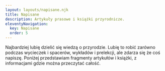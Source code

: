 ```yaml
---
layout: layouts/napisane.njk
title: Napisane
description: Artykuły prasowe i książki przyrodnicze.
eleventyNavigation:
  key: Napisane
  order: 5
---
```

Najbardziej lubię dzielić się wiedzą o przyrodzie. Lubię to robić zarówno podczas wycieczek i spacerów, wykładów i prelekcji, ale zdarza się że coś napiszę. Poniżej przedstawiam fragmenty artykułów i książki, z informacjami gdzie można przeczytać całość.
